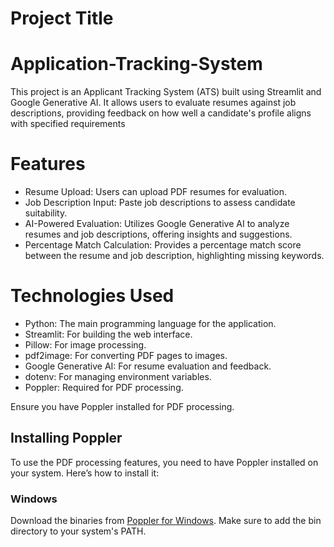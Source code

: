 
# Project Title 

# Application-Tracking-System
This project is an Applicant Tracking System (ATS) built using Streamlit and Google Generative AI. It allows users to evaluate resumes against job descriptions, providing feedback on how well a candidate's profile aligns with specified requirements

# Features
* Resume Upload: Users can upload PDF resumes for evaluation.
* Job Description Input: Paste job descriptions to assess candidate suitability.
* AI-Powered Evaluation: Utilizes Google Generative AI to analyze resumes and job descriptions, offering insights and suggestions.
* Percentage Match Calculation: Provides a percentage match score between the resume and job description, highlighting missing keywords.

# Technologies Used
* Python: The main programming language for the application.
* Streamlit: For building the web interface.
* Pillow: For image processing.
* pdf2image: For converting PDF pages to images.
* Google Generative AI: For resume evaluation and feedback.
* dotenv: For managing environment variables.
* Poppler: Required for PDF processing.

Ensure you have Poppler installed for PDF processing.
## Installing Poppler

To use the PDF processing features, you need to have Poppler installed on your system. Here’s how to install it:

### Windows
Download the binaries from [Poppler for Windows](https://github.com/oschwartz10612/poppler-windows). Make sure to add the bin directory to your system's PATH.


